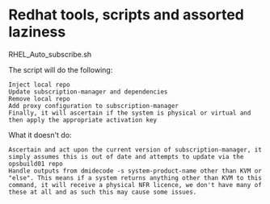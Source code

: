 # Redhat tools, scripts and assorted laziness

RHEL_Auto_subscribe.sh

The script will do the following:

	Inject local repo
	Update subscription-manager and dependencies
	Remove local repo
	Add proxy configuration to subscription-manager
	Finally, it will ascertain if the system is physical or virtual and then apply the appropriate activation key


What it doesn't do:

	Ascertain and act upon the current version of subscription-manager, it simply assumes this is out of date and attempts to update via the opsbuild01 repo
	Handle outputs from dmidecode -s system-product-name other than KVM or "else". This means if a system returns anything other than KVM to this command, it will receive a physical NFR licence, we don't have many of these at all and as such this may cause some issues.
